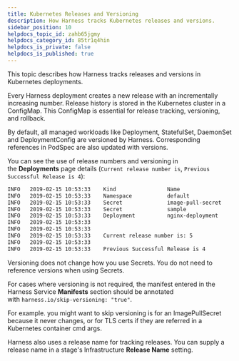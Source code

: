 ```yaml
---
title: Kubernetes Releases and Versioning
description: How Harness tracks Kubernetes releases and versions.
sidebar_position: 10
helpdocs_topic_id: zahb65jgmy
helpdocs_category_id: 85tr1q4hin
helpdocs_is_private: false
helpdocs_is_published: true
---
```


This topic describes how Harness tracks releases and versions in Kubernetes deployments.

Every Harness deployment creates a new release with an incrementally increasing number. Release history is stored in the Kubernetes cluster in a ConfigMap. This ConfigMap is essential for release tracking, versioning, and rollback.

By default, all managed workloads like Deployment, StatefulSet, DaemonSet and DeploymentConfig are versioned by Harness. Corresponding references in PodSpec are also updated with versions.

You can see the use of release numbers and versioning in the **Deployments** page details (`Current release number is`, `Previous Successful Release is 4`):


```bash
INFO   2019-02-15 10:53:33    Kind                Name                                    Versioned   
INFO   2019-02-15 10:53:33    Namespace           default                                 false       
INFO   2019-02-15 10:53:33    Secret              image-pull-secret                       false       
INFO   2019-02-15 10:53:33    Secret              sample                                  true        
INFO   2019-02-15 10:53:33    Deployment          nginx-deployment                        false       
INFO   2019-02-15 10:53:33      
INFO   2019-02-15 10:53:33      
INFO   2019-02-15 10:53:33    Current release number is: 5  
INFO   2019-02-15 10:53:33      
INFO   2019-02-15 10:53:33    Previous Successful Release is 4
```

Versioning does not change how you use Secrets. You do not need to reference versions when using Secrets.

For cases where versioning is not required, the manifest entered in the Harness Service **Manifests** section should be annotated with `harness.io/skip-versioning: "true"`.

For example. you might want to skip versioning is for an ImagePullSecret because it never changes, or for TLS certs if they are referred in a Kubernetes container cmd args.

Harness also uses a release name for tracking releases. You can supply a release name in a stage's Infrastructure **Release Name** setting.

